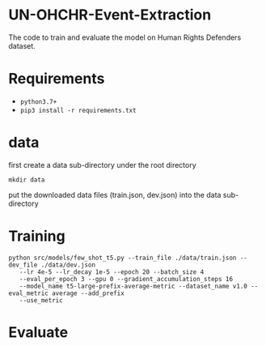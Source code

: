 # UN-OHCHR-Event-Extraction
The code to train and evaluate the model on Human Rights Defenders dataset.

# Requirements
- `python3.7+`
- `pip3 install -r requirements.txt`

# data
first create a data sub-directory under the root directory
```
mkdir data
```
put the downloaded data files (train.json, dev.json) into the data sub-directory

# Training
```
python src/models/few_shot_t5.py --train_file ./data/train.json --dev_file ./data/dev.json
   --lr 4e-5 --lr_decay 1e-5 --epoch 20 --batch_size 4
   --eval_per_epoch 3 --gpu 0 --gradient_accumulation_steps 16
   --model_name t5-large-prefix-average-metric --dataset_name v1.0 --eval_metric average --add_prefix
   --use_metric
```

# Evaluate
